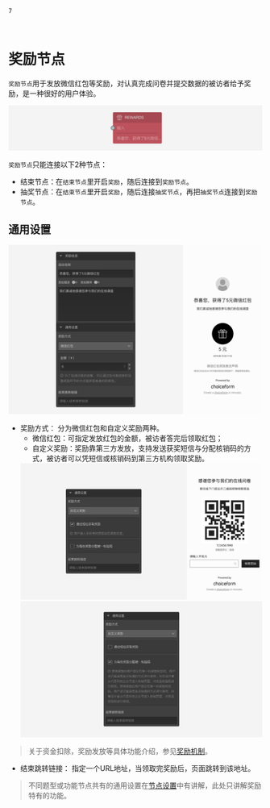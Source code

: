 ```index
7
```

```tag

```

```summary

```
# 奖励节点

`奖励节点`用于发放微信红包等奖励，对认真完成问卷并提交数据的被访者给予奖励，是一种很好的用户体验。

<img src='../../assets/snapshots/nodes/reward/node.png'>

`奖励节点`只能连接以下2种节点：
+ 结束节点：在`结束节点`里开启`奖励`，随后连接到`奖励节点`。
+ 抽奖节点：在`结束节点`里开启`奖励`，随后连接`抽奖节点`，再把`抽奖节点`连接到`奖励节点`。

## 通用设置

<img src='../../assets/snapshots/nodes/reward/section.png'>

+ 奖励方式：
分为微信红包和自定义奖励两种。
  + 微信红包：可指定发放红包的金额，被访者答完后领取红包；
  + 自定义奖励：奖励靠第三方发放，支持发送获奖短信与分配核销码的方式，被访者可以凭短信或核销码到第三方机构领取奖励。
  <img src='../../assets/snapshots/nodes/reward/custom-rewards.png'>
  <img src='../../assets/snapshots/nodes/reward/verification.png'>

> 关于资金扣除，奖励发放等具体功能介绍，参见[奖励机制](../advance-topic/reward.md)。

+ 结束跳转链接：
指定一个URL地址，当领取完奖励后，页面跳转到该地址。

> 不同题型或功能节点共有的通用设置在[节点设置](../node-setting/concept.md)中有讲解，此处只讲解奖励特有的功能。
